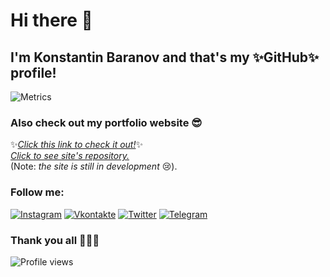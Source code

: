 # Hi there 👋

## I'm Konstantin Baranov and that's my ✨GitHub✨ profile!

![Metrics](https://metrics.lecoq.io/seigtm?template=classic&base.metadata=0&languages=1&lines=1&languages.limit=8&languages.colors=github&languages.threshold=0%25&config.timezone=Europe%2FMoscow)

### Also check out my portfolio website 😎

✨[_Click this link to check it out!_](http://www.seig.tk/)✨  
[_Click to see site's repository._](https://github.com/seigtm/seigtm.github.io)  
(Note: _the site is still in development_ 😢).

### Follow me:

[![Instagram](https://img.shields.io/badge/-Instagram-090909?style=for-the-badge&logo=instagram&logoColor=B4068E)](https://www.instagram.com/seigtm)
[![Vkontakte](https://img.shields.io/badge/-Vkontakte-090909?style=for-the-badge&logo=Vk&logoColor=4F7DB3)](https://vk.com/theseig)
[![Twitter](https://img.shields.io/badge/-Twitter-090909?style=for-the-badge&logo=Twitter&logoColor=1C9DEB)](https://twitter.com/seigtm)
[![Telegram](https://img.shields.io/badge/-Telegram-090909?style=for-the-badge&logo=telegram&logoColor=27A0D9)](https://t.me/seigtm)

### Thank you all 💖💖💖

![Profile views](https://gpvc.arturio.dev/seigtm)

